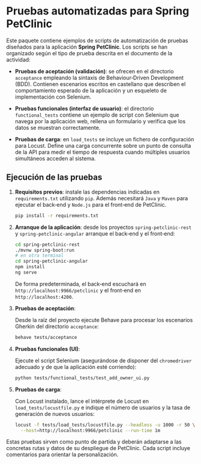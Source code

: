 # Pruebas automatizadas para Spring PetClinic

Este paquete contiene ejemplos de scripts de automatización de pruebas diseñados
para la aplicación **Spring PetClinic**. Los scripts se han organizado
según el tipo de prueba descrita en el documento de la actividad:

- **Pruebas de aceptación (validación)**: se ofrecen en el directorio
  `acceptance` empleando la sintaxis de Behaviour‑Driven Development (BDD).
  Contienen escenarios escritos en castellano que describen el comportamiento
  esperado de la aplicación y un esqueleto de implementación con Selenium.
  
- **Pruebas funcionales (interfaz de usuario)**: el directorio
  `functional_tests` contiene un ejemplo de script con Selenium que
  navega por la aplicación web, rellena un formulario y verifica que
  los datos se muestran correctamente.

- **Pruebas de carga**: en `load_tests` se incluye un fichero de
  configuración para Locust. Define una carga concurrente sobre
  un punto de consulta de la API para medir el tiempo de respuesta
  cuando múltiples usuarios simultáneos acceden al sistema.

## Ejecución de las pruebas

1. **Requisitos previos**: instale las dependencias indicadas en
   `requirements.txt` utilizando `pip`. Además necesitará
   `Java` y `Maven` para ejecutar el back‑end y `Node.js` para el
   front‑end de PetClinic.

   ```sh
   pip install -r requirements.txt
   ```

2. **Arranque de la aplicación**: desde los proyectos `spring‑petclinic‑rest`
   y `spring‑petclinic‑angular` arranque el back‑end y el front‑end:

   ```sh
   cd spring‑petclinic‑rest
   ./mvnw spring-boot:run
   # en otra terminal
   cd spring‑petclinic‑angular
   npm install
   ng serve
   ```

   De forma predeterminada, el back‑end escuchará en
   `http://localhost:9966/petclinic` y el front‑end en
   `http://localhost:4200`.

3. **Pruebas de aceptación**:

   Desde la raíz del proyecto ejecute Behave para procesar los
   escenarios Gherkin del directorio `acceptance`:

   ```sh
   behave tests/acceptance
   ```

4. **Pruebas funcionales (UI)**:

   Ejecute el script Selenium (asegurándose de disponer del
   `chromedriver` adecuado y de que la aplicación esté corriendo):

   ```sh
   python tests/functional_tests/test_add_owner_ui.py
   ```

5. **Pruebas de carga**:

   Con Locust instalado, lance el intérprete de Locust en
   `load_tests/locustfile.py` e indique el número de usuarios y la
   tasa de generación de nuevos usuarios:

   ```sh
   locust -f tests/load_tests/locustfile.py --headless -u 1000 -r 50 \
     --host=http://localhost:9966/petclinic --run-time 1m
   ```

Estas pruebas sirven como punto de partida y deberán adaptarse a las
concretas rutas y datos de su despliegue de PetClinic. Cada script
incluye comentarios para orientar la personalización.
